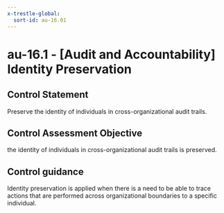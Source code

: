 ```yaml
---
x-trestle-global:
  sort-id: au-16.01
---
```


# au-16.1 - \[Audit and Accountability\] Identity Preservation

## Control Statement

Preserve the identity of individuals in cross-organizational audit trails.

## Control Assessment Objective

the identity of individuals in cross-organizational audit trails is preserved.

## Control guidance

Identity preservation is applied when there is a need to be able to trace actions that are performed across organizational boundaries to a specific individual.
